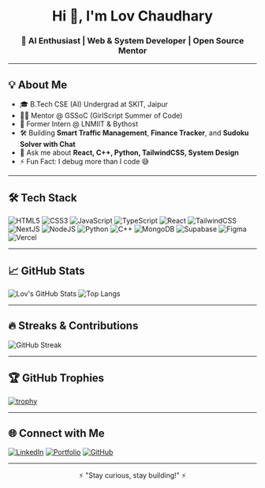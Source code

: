 <!-- README.md -->

<h1 align="center">Hi 👋, I'm Lov Chaudhary</h1>
<h3 align="center">🚀 AI Enthusiast | Web & System Developer | Open Source Mentor</h3>

---

## 💡 About Me

- 🎓 B.Tech CSE (AI) Undergrad at SKIT, Jaipur  
- 👨‍🏫 Mentor @ GSSoC (GirlScript Summer of Code)  
- 🧪 Former Intern @ LNMIIT & Bythost  
- 🛠 Building **Smart Traffic Management**, **Finance Tracker**, and **Sudoku Solver with Chat**  
- 💬 Ask me about **React, C++, Python, TailwindCSS, System Design**  
- ⚡ Fun Fact: I debug more than I code 😅  

---

## 🛠️ Tech Stack

![HTML5](https://img.shields.io/badge/HTML5-E34F26?style=for-the-badge&logo=html5)
![CSS3](https://img.shields.io/badge/CSS3-1572B6?style=for-the-badge&logo=css3)
![JavaScript](https://img.shields.io/badge/JavaScript-F7DF1E?style=for-the-badge&logo=javascript&logoColor=black)
![TypeScript](https://img.shields.io/badge/TypeScript-3178C6?style=for-the-badge&logo=typescript)
![React](https://img.shields.io/badge/React-20232A?style=for-the-badge&logo=react)
![TailwindCSS](https://img.shields.io/badge/TailwindCSS-38B2AC?style=for-the-badge&logo=tailwind-css)
![NextJS](https://img.shields.io/badge/Next.js-000000?style=for-the-badge&logo=nextdotjs)
![NodeJS](https://img.shields.io/badge/Node.js-339933?style=for-the-badge&logo=nodedotjs)
![Python](https://img.shields.io/badge/Python-3776AB?style=for-the-badge&logo=python)
![C++](https://img.shields.io/badge/C++-00599C?style=for-the-badge&logo=cplusplus)
![MongoDB](https://img.shields.io/badge/MongoDB-4EA94B?style=for-the-badge&logo=mongodb)
![Supabase](https://img.shields.io/badge/Supabase-3ECF8E?style=for-the-badge&logo=supabase)
![Figma](https://img.shields.io/badge/Figma-F24E1E?style=for-the-badge&logo=figma)
![Vercel](https://img.shields.io/badge/Vercel-000000?style=for-the-badge&logo=vercel)

---

## 📈 GitHub Stats

![Lov's GitHub Stats](https://github-readme-stats.vercel.app/api?username=Lovchaudhary&show_icons=true&theme=tokyonight&hide_border=true)
![Top Langs](https://github-readme-stats.vercel.app/api/top-langs/?username=Lovchaudhary&layout=compact&theme=tokyonight&hide_border=true)

---

## 🔥 Streaks & Contributions

![GitHub Streak](https://streak-stats.demolab.com?user=Lovchaudhary&theme=tokyonight&hide_border=true)

---

## 🏆 GitHub Trophies

[![trophy](https://github-profile-trophy.vercel.app/?username=Lovchaudhary&theme=algolia&no-frame=true&row=1)](https://github.com/ryo-ma/github-profile-trophy)

---

## 🌐 Connect with Me

[![LinkedIn](https://img.shields.io/badge/LinkedIn-blue?style=for-the-badge&logo=linkedin)](https://www.linkedin.com/in/lov-chaudhary-108899263/)
[![Portfolio](https://img.shields.io/badge/Portfolio-grey?style=for-the-badge&logo=about-dot-me)](https://lov-chaudhary-profile.vercel.app/)
[![GitHub](https://img.shields.io/badge/GitHub-181717?style=for-the-badge&logo=github)](https://github.com/Lovchaudhary)

---

<p align="center">⚡ "Stay curious, stay building!" ⚡</p>
